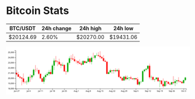 # Bitcoin Stats

BTC/USDT|24h change|24h high|24h low|
|---|---|---|---|
|$20124.69|2.60%|$20270.00|$19431.06|

<img src="./chart.svg">
